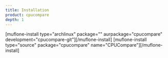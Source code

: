 ```yaml
---
title: Installation
product: cpucompare
depth: 1
---
```


[muflone-install type="archlinux" package="" aurpackage="cpucompare" development="cpucompare-git"][/muflone-install]
[muflone-install type="source" package="cpucompare" name="CPUCompare"][/muflone-install]
